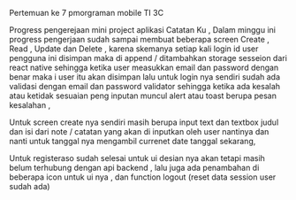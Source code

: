 Pertemuan ke 7 pmorgraman mobile TI 3C

Progress pengerejaan mini project aplikasi Catatan Ku , Dalam minggu ini progress pengerjaan sudah sampai membuat beberapa screen Create , Read
, Update dan Delete , karena skemanya setiap kali login id user pengguna ini disimpan maka di append / ditambahkan storage sesseion dari 
react native sehingga ketika user measukkan email dan password dengan benar maka i user itu akan disimpan lalu untuk login nya sendiri 
sudah ada validasi dengan email dan password validator sehingga ketika ada kesalah atau ketidak sesuaian peng inputan muncul alert atau toast berupa pesan kesalahan ,

Untuk screen create nya sendiri masih berupa input text dan textbox judul dan isi dari note / catatan yang akan di inputkan oleh user nantinya
dan nanti untuk tanggal nya mengambil currenet date tanggal sekarang, 

Untuk registeraso sudah selesai untuk ui desian nya akan tetapi masih belum terhubung dengan api backend , lalu juga ada penambahan di beberapa
icon untuk ui nya , dan function logout (reset data session user sudah ada)
